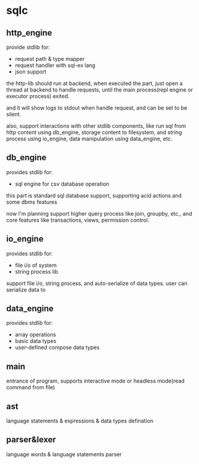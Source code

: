 # sqlc

## http_engine

provide stdlib for:

- request path & type mapper
- request handler with sql-ex lang
- json support

the http-lib should run at backend, when executed the part, just open a thread at backend to handle requests, until the main process(repl engine or executor process) exited. 

and it will show logs to stdout when handle request, and can be set to be silent.

also, support interactions with other stdlib components, like run sql from http content using db_engine, 
storage content to filesystem, and string process using io_engine, data manipulation using data_engine, etc.

## db_engine

provides stdlib for:

- sql engine for csv database operation

this part is standard sql database support, supporting acid actions and some dbms features

now I'm planning support higher query process like join, groupby, etc., and core features 
like transactions, views, permission control.

## io_engine

provides stdlib for:

- file i/o of system
- string process lib

support file i/o, string process, and auto-serialize of data types. user can serialize data to 

## data_engine

provides stdlib for:

- array operations
- basic data types
- user-defined compose data types

## main

entrance of program, supports interactive mode or headless mode(read command from file)

## ast

language statements & expressions & data types defination

## parser&lexer

language words & language statements parser
